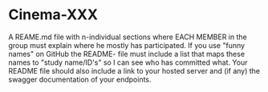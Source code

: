 # Cinema-XXX


A REAME.md file with n-individual sections where EACH MEMBER in the group must explain where he mostly has participated. 
If you use "funny names" on GitHub the README- file must include a list that maps these names to "study name/ID's" so I can see who has committed what.
Your README file should also include a link to your hosted server and (if any) the swagger documentation of your endpoints.

